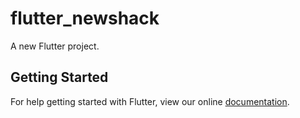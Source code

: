 # flutter_newshack

A new Flutter project.

## Getting Started

For help getting started with Flutter, view our online
[documentation](https://flutter.io/).
